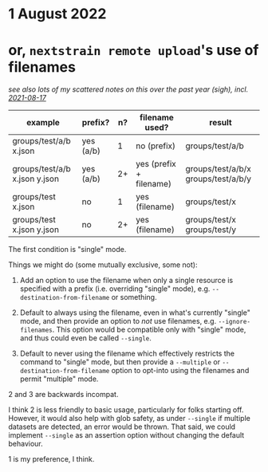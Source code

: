 # 1 August 2022
# or, `nextstrain remote upload`'s use of filenames

_see also lots of my scattered notes on this over the past year (sigh), incl. [2021-08-17](2021-08-17.md)_


example                       | prefix?   | n? | filename used?           | result
----------------------------- | --------- | -- | ------------------------ | -------------------------------------
groups/test/a/b x.json        | yes (a/b) | 1  | no  (prefix)             | groups/test/a/b
groups/test/a/b x.json y.json | yes (a/b) | 2+ | yes (prefix + filename)  | groups/test/a/b/x groups/test/a/b/y
groups/test x.json            | no        | 1  | yes (filename)           | groups/test/x
groups/test x.json y.json     | no        | 2+ | yes (filename)           | groups/test/x groups/test/y


The first condition is "single" mode.


Things we might do (some mutually exclusive, some not):

1. Add an option to use the filename when only a single resource is specified
   with a prefix (i.e. overriding "single" mode), e.g.
   `--destination-from-filename` or something.

2. Default to always using the filename, even in what's currently "single"
   mode, and then provide an option to *not* use filenames, e.g.
   `--ignore-filenames`.  This option would be compatible only with "single"
   mode, and thus could even be called `--single`.

3. Default to never using the filename which effectively restricts the command
   to "single" mode, but then provide a `--multiple` or
   `--destination-from-filename` option to opt-into using the filenames and
   permit "multiple" mode.


2 and 3 are backwards incompat.

I think 2 is less friendly to basic usage, particularly for folks starting off.
However, it would also help with glob safety, as under `--single` if multiple
datasets are detected, an error would be thrown.  That said, we could implement
`--single` as an assertion option without changing the default behaviour.

1 is my preference, I think.
